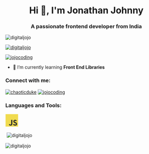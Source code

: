 <h1 align="center">Hi 👋, I'm Jonathan Johnny</h1>
<h3 align="center">A passionate frontend developer from India</h3>

<p align="left"> <img src="https://komarev.com/ghpvc/?username=digitaljojo&label=Profile%20views&color=0e75b6&style=flat" alt="digitaljojo" /> </p>

<p align="left"> <a href="https://github.com/ryo-ma/github-profile-trophy"><img src="https://github-profile-trophy.vercel.app/?username=digitaljojo" alt="digitaljojo" /></a> </p>

<p align="left"> <a href="https://twitter.com/jojocoding" target="blank"><img src="https://img.shields.io/twitter/follow/jojocoding?logo=twitter&style=for-the-badge" alt="jojocoding" /></a> </p>

- 🌱 I’m currently learning **Front End Libraries**

<h3 align="left">Connect with me:</h3>
<p align="left">
<a href="https://codepen.io/chaoticduke" target="blank"><img align="center" src="https://raw.githubusercontent.com/rahuldkjain/github-profile-readme-generator/master/src/images/icons/Social/codepen.svg" alt="chaoticduke" height="30" width="40" /></a>
<a href="https://twitter.com/jojocoding" target="blank"><img align="center" src="https://raw.githubusercontent.com/rahuldkjain/github-profile-readme-generator/master/src/images/icons/Social/twitter.svg" alt="jojocoding" height="30" width="40" /></a>
</p>

<h3 align="left">Languages and Tools:</h3>
<p align="left"> <a href="https://developer.mozilla.org/en-US/docs/Web/JavaScript" target="_blank" rel="noreferrer"> <img src="https://raw.githubusercontent.com/devicons/devicon/master/icons/javascript/javascript-original.svg" alt="javascript" width="40" height="40"/> </a> </p>

<p>&nbsp;<img align="center" src="https://github-readme-stats.vercel.app/api?username=digitaljojo&show_icons=true&locale=en" alt="digitaljojo" /></p>

<p><img align="center" src="https://github-readme-streak-stats.herokuapp.com/?user=digitaljojo&" alt="digitaljojo" /></p>
